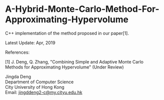 # A-Hybrid-Monte-Carlo-Method-For-Approximating-Hypervolume

C++ implementation of the method proposed in our paper[1].

Latest Update: Apr, 2019

References:

[1] J. Deng, Q. Zhang, "Combining Simple and Adaptive Monte Carlo Methods for Approximating Hypervolume" (Under Review)

Jingda Deng \
Department of Computer Science \
City University of Hong Kong \
Email: jingddeng2-c@my.cityu.edu.hk
